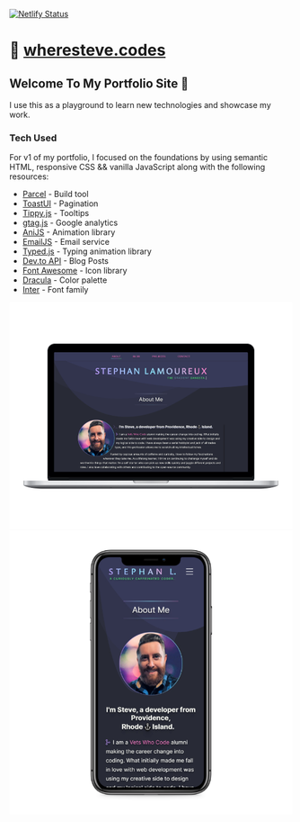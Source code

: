 [![Netlify Status](https://api.netlify.com/api/v1/badges/a19fb031-1095-4149-84a8-7daffcc71542/deploy-status)](https://app.netlify.com/sites/stephanlamoureux/deploys)

# 🔗 [wheresteve.codes](https://wheresteve.codes/)

## Welcome To My Portfolio Site 👋

<p>I use this as a playground to learn new technologies and showcase my work.</p>

<div>
  <h3 class="about-header">Tech Used</h3>
  <p class="about-p">
  For v1 of my portfolio, I focused on the foundations by using semantic HTML, responsive CSS && vanilla JavaScript along with the following resources:
  </p>
   <ul>
    <li><a href="https://parceljs.org/">Parcel</a> - Build tool</li>
    <li><a href="https://ui.toast.com/tui-pagination">ToastUI</a> - Pagination</li>
    <li><a href="https://atomiks.github.io/tippyjs/">Tippy.js</a> - Tooltips</li>
    <li><a href="https://developers.google.com/analytics/devguides/collection/gtagjs">gtag.js</a> - Google analytics</li>
    <li><a href="https://anijs.github.io/">AniJS</a> - Animation library</li>
    <li><a href="https://www.emailjs.com/">EmailJS</a> - Email service</li>
    <li><a href="https://mattboldt.com/demos/typed-js/">Typed.js</a> - Typing animation library</li>
    <li><a href="https://developers.forem.com/api/">Dev.to API</a> - Blog Posts</li>
    <li><a href="https://fontawesome.com/">Font Awesome</a> - Icon library </li>
    <li><a href="https://draculatheme.com/contribute#color-palette">Dracula</a> - Color palette</li>
    <li><a href="https://rsms.me/inter/">Inter</a> - Font family</li>
   </ul>
</div>

<div align="center">
<img src="/assets/images/screenshots/laptop-mockup.png" alt="Portfolio mockup on laptops">
<img src="/assets/images/screenshots/iphone-mockup.png" alt="Portfolio mockup on iphone">
</div>
